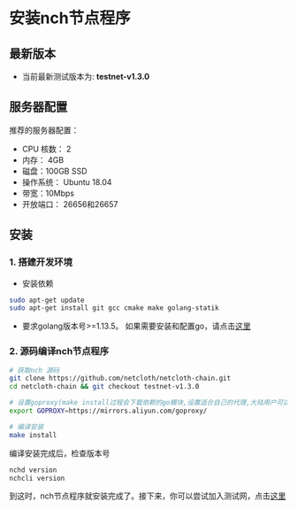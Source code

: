 # 安装nch节点程序

## 最新版本

* 当前最新测试版本为: **testnet-v1.3.0**

## 服务器配置

推荐的服务器配置：

* CPU 核数： 2
* 内存： 4GB
* 磁盘：100GB SSD
* 操作系统： Ubuntu 18.04
* 带宽：10Mbps
* 开放端口： 26656和26657

## 安装

### 1. 搭建开发环境

* 安装依赖

```bash
sudo apt-get update
sudo apt-get install git gcc cmake make golang-statik
```

* 要求golang版本号>=1.13.5。 如果需要安装和配置go，请点击[这里](../software/go-install.md)

### 2. 源码编译nch节点程序

```bash
# 获取nch 源码
git clone https://github.com/netcloth/netcloth-chain.git
cd netcloth-chain && git checkout testnet-v1.3.0

# 设置goproxy(make install过程会下载依赖的go模块,设置适合自己的代理,大陆用户可以设置以下代理来加快下载速度)
export GOPROXY=https://mirrors.aliyun.com/goproxy/

# 编译安装
make install
```

编译安装完成后，检查版本号

```bash
nchd version
nchcli version
```

到这时，nch节点程序就安装完成了。接下来，你可以尝试加入测试网，点击[这里](../get-started/how-to-join-testnet.md)